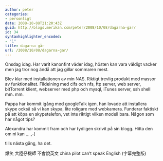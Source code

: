 ```yaml
---
author: peter
categories:
- personligt
date: 2008-10-08T21:20:43Z
guid: http://blogs.merikan.com/peter/2008/10/08/dagarna-gar/
id: 34
syntaxhighlighter_encoded:
- "1"
title: dagarna går
url: /2008/10/08/dagarna-gar/
---
```


Onsdag idag. Har varit kanonfint väder idag, hösten kan vara väldigt vacker men jag tror nog ändå att jag gillar sommaren mest.

Blev klar med installationen av min NAS. Riktigt trevlig produkt med massor av funktionalitet. Fildelning med cifs och nfs, ftp server, web server, bitTorrent klient, webserver med php och mysql, iTunes server, ssh shell mm. mm.

Pappa har kommit igång med googleTalk igen, han lovade att installera skype också så vi kan skypa, lite roligare med webkamera. Funderar faktiskt på att köpa en skypetelefon, vet inte riktigt vilken modell bara. Någon som har något tips?

Alexandra har kommit fram och har tydligen skrivit på sin blogg. Hitta den om ni kan &#8230; ,-)

tills nästa gång, ha det.

爆笑 大陸仔機師 不會說英文 china pilot can&#8217;t speak English (字幕完整版)